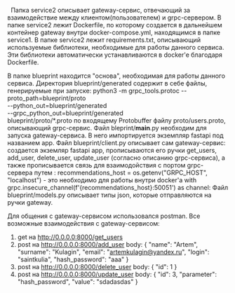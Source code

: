   Папка service2 описывает gateway-сервис, отвечающий за взаимодействие между клиентом(пользователем) и grpc-сервером.
  В папке service2 лежит Dockerfile, по которому создается в дальнейшем контейнер gateway внутри docker-compose.yml, находящимся в папке service1.
  В папке service2 лежит requirements.txt, описывающий используемые библиотеки, необходимые для работы данного сервиса. Эти библиотеки автоматически устанавливаются в docker'e благодаря Dockerfile.
  
  В папке blueprint находится "основа", необходимая для работы данного сервиса.
  Директория blueprint/generated содержит в себе файлы, генерируемые при запуске:
    python3 -m grpc_tools.protoc --proto_path=blueprint/proto \
            --python_out=blueprint/generated \
            --grpc_python_out=blueprint/generated \
            blueprint/proto/*.proto
    по входящему Protobuffer файлу proto/users.proto, описывающий grpc-сервис.
  Файл bleprint/__main__.py необходим для запуска gateway-сервиса. В него импортируется экземпляр fastapi под названием app. 
  Файл blueprint/client.py описывает сам gateway-сервис: создается экземляр fastapi app, прописываются его ручки get_users, add_user, delete_user, update_user (согласно описанию grpc-сервиса), а также прописывается связь для взаимодойствия с портом grpc-сервера путем :
    recommendations_host = os.getenv("GRPC_HOST", "localhost") -  это необходимо для работы внутри docker'a
    with grpc.insecure_channel(f'{recommendations_host}:50051') as channel:
  Файл blueprint/models.py описывает типы json, которые отправляются на ручки gateway.

  Для общения с gateway-сервисом использовался postman. 
  Все возможные взаимодействия с gateway-сервисом:
  1. get на http://0.0.0.0:8000/get_users
  2. post на http://0.0.0.0:8000/add_user
     body:
     {
        "name": "Artem",
        "surname": "Kulagin",
        "email": "artemkulagin@yandex.ru",
        "login": "saintkulia",
        "hash_password": "aaa"
      }
  3. post на http://0.0.0.0:8000/delete_user
     body:
     {
        "id": 1
      }
  4. post на http://0.0.0.0:8000/update_user
     body:
     {
        "id": 3,
        "parameter": "hash_password",
        "value": "sdadasdas" 
      }
